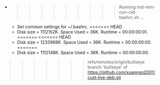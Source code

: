 * >>>>>>>>> Running inst-min-con-cld-bashrc.sh ...
  * Set common settings for ~/.bashrc.
<<<<<<< HEAD
  * Disk size = 1112152K. Space Used = 36K. Runtime = 00:00:00:01.
=======
<<<<<<< HEAD
  * Disk size = 1233968K. Space Used = 36K. Runtime = 00:00:00:00.
=======
  * Disk size = 1112148K. Space Used = 36K. Runtime = 00:00:00:00.
>>>>>>> refs/remotes/origin/bullseye
>>>>>>> branch 'bullseye' of https://github.com/xuanngo2001/cust-live-deb.git
